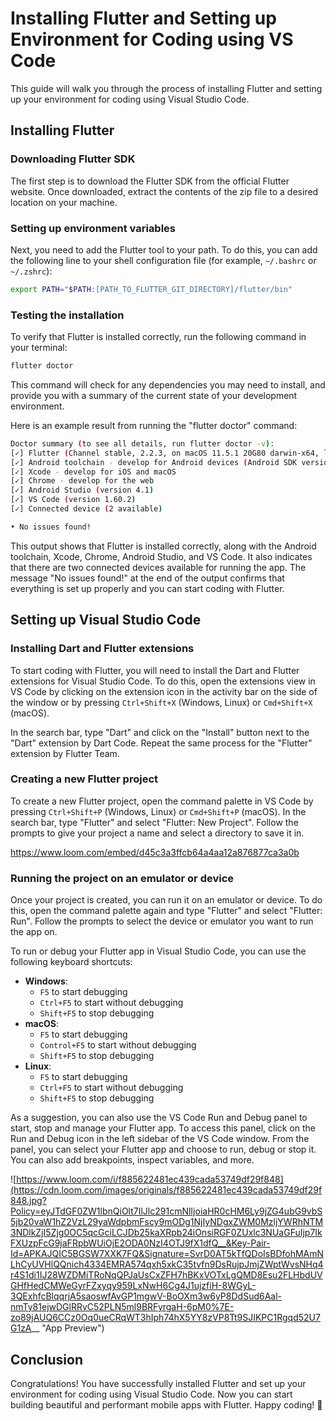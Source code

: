 # Installing Flutter and Setting up Environment for Coding using VS Code

This guide will walk you through the process of installing Flutter and setting up your environment for coding using Visual Studio Code.

## Installing Flutter

### Downloading Flutter SDK

The first step is to download the Flutter SDK from the official Flutter website. Once downloaded, extract the contents of the zip file to a desired location on your machine.

### Setting up environment variables

Next, you need to add the Flutter tool to your path. To do this, you can add the following line to your shell configuration file (for example, `~/.bashrc` or `~/.zshrc`):

```bash
export PATH="$PATH:[PATH_TO_FLUTTER_GIT_DIRECTORY]/flutter/bin"

```

### Testing the installation

To verify that Flutter is installed correctly, run the following command in your terminal:

```bash
flutter doctor

```

This command will check for any dependencies you may need to install, and provide you with a summary of the current state of your development environment.

Here is an example result from running the "flutter doctor" command:

```bash
Doctor summary (to see all details, run flutter doctor -v):
[✓] Flutter (Channel stable, 2.2.3, on macOS 11.5.1 20G80 darwin-x64, locale en-US)
[✓] Android toolchain - develop for Android devices (Android SDK version 31.0.0)
[✓] Xcode - develop for iOS and macOS
[✓] Chrome - develop for the web
[✓] Android Studio (version 4.1)
[✓] VS Code (version 1.60.2)
[✓] Connected device (2 available)

• No issues found!

```

This output shows that Flutter is installed correctly, along with the Android toolchain, Xcode, Chrome, Android Studio, and VS Code. It also indicates that there are two connected devices available for running the app. The message "No issues found!" at the end of the output confirms that everything is set up properly and you can start coding with Flutter.

## Setting up Visual Studio Code

### Installing Dart and Flutter extensions

To start coding with Flutter, you will need to install the Dart and Flutter extensions for Visual Studio Code. To do this, open the extensions view in VS Code by clicking on the extension icon in the activity bar on the side of the window or by pressing `Ctrl+Shift+X` (Windows, Linux) or `Cmd+Shift+X` (macOS).

In the search bar, type "Dart" and click on the "Install" button next to the "Dart" extension by Dart Code. Repeat the same process for the "Flutter" extension by Flutter Team.

### Creating a new Flutter project

To create a new Flutter project, open the command palette in VS Code by pressing `Ctrl+Shift+P` (Windows, Linux) or `Cmd+Shift+P` (macOS). In the search bar, type "Flutter" and select "Flutter: New Project". Follow the prompts to give your project a name and select a directory to save it in.

<embed>https://www.loom.com/embed/d45c3a3ffcb64a4aa12a876877ca3a0b</embed>

### Running the project on an emulator or device

Once your project is created, you can run it on an emulator or device. To do this, open the command palette again and type "Flutter" and select "Flutter: Run". Follow the prompts to select the device or emulator you want to run the app on.

To run or debug your Flutter app in Visual Studio Code, you can use the following keyboard shortcuts:

- **Windows**:
    - `F5` to start debugging
    - `Ctrl+F5` to start without debugging
    - `Shift+F5` to stop debugging
- **macOS**:
    - `F5` to start debugging
    - `Control+F5` to start without debugging
    - `Shift+F5` to stop debugging
- **Linux**:
    - `F5` to start debugging
    - `Ctrl+F5` to start without debugging
    - `Shift+F5` to stop debugging

As a suggestion, you can also use the VS Code Run and Debug panel to start, stop and manage your Flutter app. To access this panel, click on the Run and Debug icon in the left sidebar of the VS Code window. From the panel, you can select your Flutter app and choose to run, debug or stop it. You can also add breakpoints, inspect variables, and more.

![https://www.loom.com/i/f885622481ec439cada53749df29f848](https://cdn.loom.com/images/originals/f885622481ec439cada53749df29f848.jpg?Policy=eyJTdGF0ZW1lbnQiOlt7IlJlc291cmNlIjoiaHR0cHM6Ly9jZG4ubG9vbS5jb20vaW1hZ2VzL29yaWdpbmFscy9mODg1NjIyNDgxZWM0MzljYWRhNTM3NDlkZjI5Zjg0OC5qcGciLCJDb25kaXRpb24iOnsiRGF0ZUxlc3NUaGFuIjp7IkFXUzpFcG9jaFRpbWUiOjE2ODA0NzI4OTJ9fX1dfQ__&Key-Pair-Id=APKAJQIC5BGSW7XXK7FQ&Signature=SvrD0AT5kTfQDoIsBDfohMAmNLhCyUVHlQQnich4334EMRA574qxh5xkC35tvfn9DsRujpJmjZWptWvsNHq4r4S1di1IJ28WZDMiTRoNqQPJaUsCxZFH7hBKxVOTxLgQMD8Esu2FLHbdUVGHfHedCMWeGyrFZxyqy959LxNwH6Cg4J1ujzfiH-8WGyL-3QExhfcBlqqrjA5saoswfAvGP1mgwV-BoOXm3w6yP8DdSud6Aal-nmTy81ejwDGlRRvC52PLN5ml9BRFyrgaH-6pM0%7E-zo89jAUQ6CCz0Oq0ueCRqWT3hIph74hX5YY8zVP8Tt9SJIKPC1Rgqd52U7G1zA__ "App Preview")

## Conclusion

Congratulations! You have successfully installed Flutter and set up your environment for coding using Visual Studio Code. Now you can start building beautiful and performant mobile apps with Flutter. Happy coding! 🚀